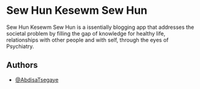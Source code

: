
# Sew Hun Kesewm Sew Hun

Sew Hun Kesewm Sew Hun is a issentially blogging app that addresses the societal problem by filling the gap of knowledge for healthy life, relationships with other people and with self, through the eyes of Psychiatry.
## Authors

- [@AbdisaTsegaye](https://www.github.com/abdisaongithub)

